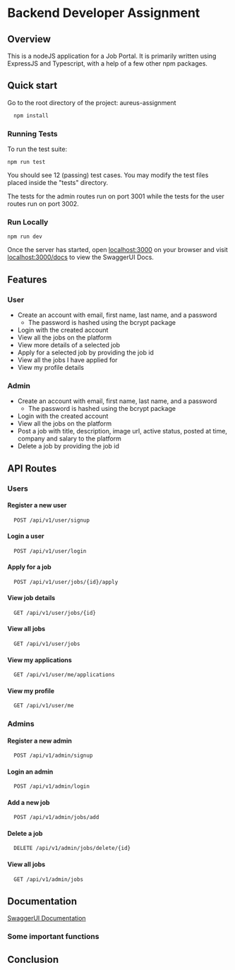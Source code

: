 
# Backend Developer Assignment

## Overview
This is a nodeJS application for a Job Portal. It is primarily written using ExpressJS and Typescript, with a help of a few other npm packages. 




## Quick start

Go to the root directory of the project: aureus-assignment

```bash
  npm install
```
### Running Tests
To run the test suite:
```
npm run test
```
You should see 12 (passing) test cases. You may modify the test files placed inside the "tests" directory. 

The tests for the admin routes run on port 3001 while the tests for the user routes run on port 3002.

### Run Locally
```
npm run dev
```
Once the server has started, open <localhost:3000> on your browser and visit <localhost:3000/docs> to view the SwaggerUI Docs. 


## Features

### User
- Create an account with email, first name, last name, and a password
    - The password is hashed using the bcrypt package
- Login with the created account
- View all the jobs on the platform
- View more details of a selected job
- Apply for a selected job by providing the job id
- View all the jobs I have applied for
- View my profile details

### Admin
- Create an account with email, first name, last name, and a password
    - The password is hashed using the bcrypt package
- Login with the created account
- View all the jobs on the platform
- Post a job with title, description, image url, active status, posted at time, company and salary to the platform
- Delete a job by providing the job id




## API Routes

### Users

#### Register a new user
```bash
  POST /api/v1/user/signup
```
#### Login a user
```bash
  POST /api/v1/user/login
```
#### Apply for a job
```bash
  POST /api/v1/user/jobs/{id}/apply
```
#### View job details
```bash
  GET /api/v1/user/jobs/{id}
```
#### View all jobs
```bash
  GET /api/v1/user/jobs
```
#### View my applications
```bash
  GET /api/v1/user/me/applications
```
#### View my profile
```bash
  GET /api/v1/user/me
```

### Admins 

#### Register a new admin
```bash
  POST /api/v1/admin/signup
```
#### Login an admin
```bash
  POST /api/v1/admin/login
```
#### Add a new job
```bash
  POST /api/v1/admin/jobs/add
```
#### Delete a job
```bash
  DELETE /api/v1/admin/jobs/delete/{id}
```
#### View all jobs
```bash
  GET /api/v1/admin/jobs
```


## Documentation

[SwaggerUI Documentation](http://localhost:3000/docs)

### Some important functions


## Conclusion


